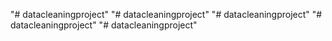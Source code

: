 "# datacleaningproject" 
"# datacleaningproject" 
"# datacleaningproject" 
"# datacleaningproject" 
"# datacleaningproject" 
